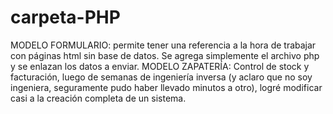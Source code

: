 # carpeta-PHP
MODELO FORMULARIO: permite tener una referencia a la hora de trabajar con páginas html sin base de datos. Se agrega simplemente el archivo php y se enlazan los datos a enviar. 
MODELO ZAPATERÍA: Control de stock y facturación, luego de semanas de ingeniería inversa (y aclaro que no soy ingeniera, seguramente pudo haber llevado minutos a otro), logré modificar casi a la creación completa de un 
sistema.

